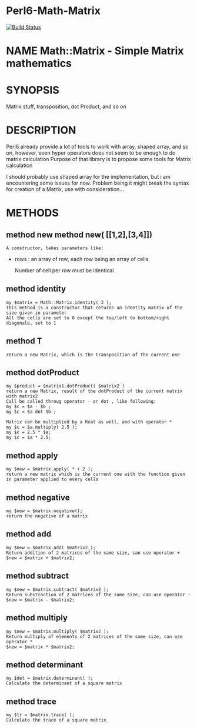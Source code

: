 # Perl6-Math-Matrix

[![Build Status](https://travis-ci.org/pierre-vigier/Perl6-Math-Matrix.svg?branch=master)](https://travis-ci.org/pierre-vigier/Perl6-Math-Matrix)

NAME Math::Matrix - Simple Matrix mathematics
=============================================

SYNOPSIS
========

Matrix stuff, transposition, dot Product, and so on

DESCRIPTION
===========

Perl6 already provide a lot of tools to work with array, shaped array, and so on, however, even hyper operators does not seem to be enough to do matrix calculation Purpose of that library is to propose some tools for Matrix calculation

I should probably use shaped array for the implementation, but i am encountering some issues for now. Problem being it might break the syntax for creation of a Matrix,  use with consideration...

METHODS
=======

method new method new( [[1,2],[3,4]])
-------------------------------------

    A constructor, takes parameters like:

  * rows : an array of row, each row being an array of cells

    Number of cell per row must be identical

method identity
---------------

    my $matrix = Math::Matrix.identity( 3 );
    This method is a constructor that returns an identity matrix of the size given in parameter
    All the cells are set to 0 except the top/left to bottom/right diagonale, set to 1

method T
--------

    return a new Matrix, which is the transposition of the current one

method dotProduct
-----------------

    my $product = $matrix1.dotProduct( $matrix2 )
    return a new Matrix, result of the dotProduct of the current matrix with matrix2
    Call be called throug operator ⋅ or dot , like following:
    my $c = $a ⋅ $b ;
    my $c = $a dot $b ;

    Matrix can be multiplied by a Real as well, and with operator *
    my $c = $a.multiply( 2.5 );
    my $c = 2.5 * $a;
    my $c = $a * 2.5;

method apply
------------

    my $new = $matrix.apply( * + 2 );
    return a new matrix which is the current one with the function given in parameter applied to every cells

method negative
---------------

    my $new = $matrix.negative();
    return the negative of a matrix

method add
----------

    my $new = $matrix.add( $matrix2 );
    Return addition of 2 matrices of the same size, can use operator +
    $new = $matrix + $matrix2;

method subtract
---------------

    my $new = $matrix.subtract( $matrix2 );
    Return substraction of 2 matrices of the same size, can use operator -
    $new = $matrix - $matrix2;

method multiply
---------------

    my $new = $matrix.multiply( $matrix2 );
    Return multiply of elements of 2 matrices of the same size, can use operator *
    $new = $matrix * $matrix2;

method determinant
------------------

    my $det = $matrix.determinant( );
    Calculate the determinant of a square matrix

method trace
------------

    my $tr = $matrix.trace( );
    Calculate the trace of a square matrix
